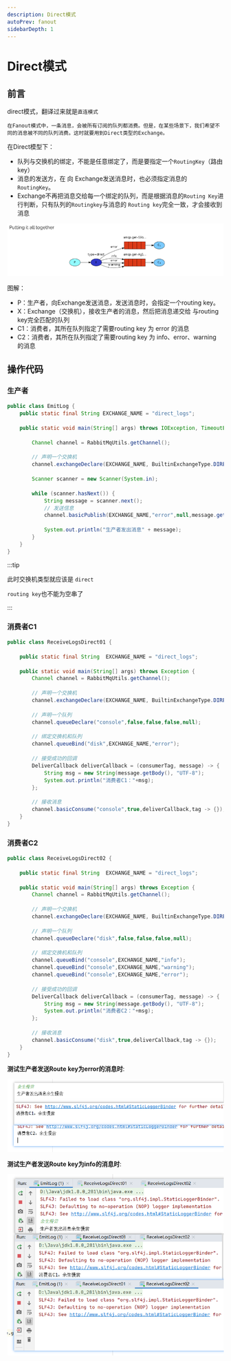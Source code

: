 ```yaml
---
description: Direct模式
autoPrev: fanout
sidebarDepth: 1
---
```


# Direct模式

## 前言

direct模式，翻译过来就是`直连模式`

`在Fanout模式中，一条消息，会被所有订阅的队列都消费。但是，在某些场景下，我们希望不同的消息被不同的队列消费。这时就要用到Direct类型的Exchange。`

 在Direct模型下：

- 队列与交换机的绑定，不能是任意绑定了，而是要指定一个`RoutingKey`（路由key）
- 消息的发送方，在 向 Exchange发送消息时，也必须指定消息的 `RoutingKey`。
- Exchange不再把消息交给每一个绑定的队列，而是根据消息的`Routing Key`进行判断，只有队列的`Routingkey`与消息的 `Routing key`完全一致，才会接收到消息

![direct](/blogImg/rabbitmq/image-20191126220145375.png)

图解：

- P：生产者，向Exchange发送消息，发送消息时，会指定一个routing key。
- X：Exchange（交换机），接收生产者的消息，然后把消息递交给 与routing key完全匹配的队列
- C1：消费者，其所在队列指定了需要routing key 为 error 的消息
- C2：消费者，其所在队列指定了需要routing key 为 info、error、warning 的消息

## 操作代码

### 生产者
```java
public class EmitLog {
    public static final String EXCHANGE_NAME = "direct_logs";

    public static void main(String[] args) throws IOException, TimeoutException {

        Channel channel = RabbitMqUtils.getChannel();

        // 声明一个交换机
        channel.exchangeDeclare(EXCHANGE_NAME, BuiltinExchangeType.DIRECT);

        Scanner scanner = new Scanner(System.in);

        while (scanner.hasNext()) {
            String message = scanner.next();
            // 发送信息
            channel.basicPublish(EXCHANGE_NAME,"error",null,message.getBytes("UTF-8"));

            System.out.println("生产者发出消息" + message);
        }
    }
}
```

:::tip

此时交换机类型就应该是 `direct`

`routing key`也不能为空串了

:::

### 消费者C1
```java
public class ReceiveLogsDirect01 {

    public static final String  EXCHANGE_NAME = "direct_logs";

    public static void main(String[] args) throws Exception {
        Channel channel = RabbitMqUtils.getChannel();

        // 声明一个交换机
        channel.exchangeDeclare(EXCHANGE_NAME, BuiltinExchangeType.DIRECT);

        // 声明一个队列
        channel.queueDeclare("console",false,false,false,null);

        // 绑定交换机和队列
        channel.queueBind("disk",EXCHANGE_NAME,"error");

        // 接受成功的回调
        DeliverCallback deliverCallback = (consumerTag, message) -> {
            String msg = new String(message.getBody(), "UTF-8");
            System.out.println("消费者C1："+msg);
        };

        // 接收消息
        channel.basicConsume("console",true,deliverCallback,tag -> {});
    }
}
```

### 消费者C2
```java
public class ReceiveLogsDirect02 {

    public static final String  EXCHANGE_NAME = "direct_logs";

    public static void main(String[] args) throws Exception {
        Channel channel = RabbitMqUtils.getChannel();

        // 声明一个交换机
        channel.exchangeDeclare(EXCHANGE_NAME, BuiltinExchangeType.DIRECT);

        // 声明一个队列
        channel.queueDeclare("disk",false,false,false,null);

        // 绑定交换机和队列
        channel.queueBind("console",EXCHANGE_NAME,"info");
        channel.queueBind("console",EXCHANGE_NAME,"warning");
        channel.queueBind("console",EXCHANGE_NAME,"error");

        // 接受成功的回调
        DeliverCallback deliverCallback = (consumerTag, message) -> {
            String msg = new String(message.getBody(), "UTF-8");
            System.out.println("消费者C2："+msg);
        };

        // 接收消息
        channel.basicConsume("disk",true,deliverCallback,tag -> {});
    }
}
```

**测试生产者发送Route key为error的消息时**:

![direct](/blogImg/rabbitmq/direct.png)

**测试生产者发送Route key为info的消息时**:

![direct](/blogImg/rabbitmq/direct2.png)